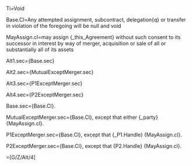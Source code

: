 Ti=Void

Base.Cl=Any attempted assignment, subcontract, delegation{q} or transfer in violation of the foregoing will be null and void

MayAssign.cl=may assign {_this_Agreement} without such consent to its successor in interest by way of merger, acquisition or sale of all or substantially all of its assets

Alt1.sec={Base.sec}

Alt2.sec={MutualExceptMerger.sec}

Alt3.sec={P1ExceptMerger.sec}

Alt4.sec={P2ExceptMerger.sec}

Base.sec={Base.Cl}.

MutualExceptMerger.sec={Base.Cl}, except that either {_party} {MayAssign.cl}.

P1ExceptMerger.sec={Base.Cl}, except that {_P1.Handle} {MayAssign.cl}.

P2ExceptMerger.sec={Base.Cl}, except that {P2.Handle} {MayAssign.cl}.

=[G/Z/Alt/4]